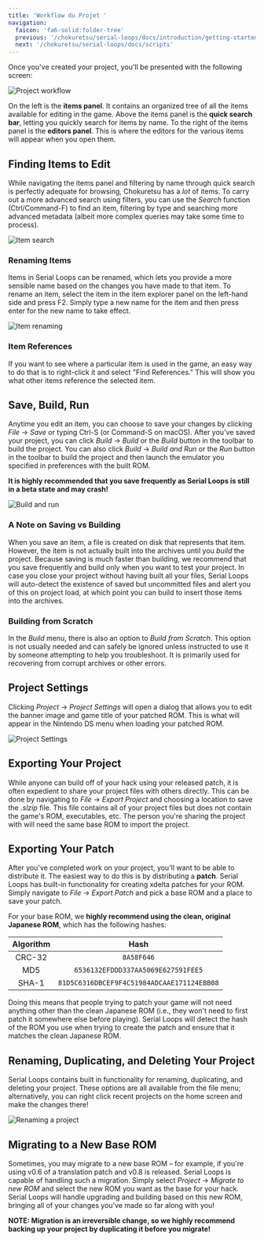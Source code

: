 ```yaml
---
title: 'Workflow du Projet '
navigation:
  faicon: 'fa6-solid:folder-tree'
  previous: '/chokuretsu/serial-loops/docs/introduction/getting-started'
  next: '/chokuretsu/serial-loops/docs/scripts'
---
```


Once you've created your project, you'll be presented with the following screen:

![Project workflow](/images/chokuretsu/serial-loops/project-workflow.png)

On the left is the **items panel**. It contains an organized tree of all the items available for editing in the game. Above the items panel is the **quick search bar**, letting you quickly search for items by name. To the right of the items panel is the **editors panel**. This is where the editors for the various items will appear when you open them.

## Finding Items to Edit
While navigating the items panel and filtering by name through quick search is perfectly adequate for browsing, Chokuretsu has a _lot_ of items. To carry out a more advanced search using filters, you can use the _Search_ function (Ctrl/Command-F) to find an item, filtering by type and searching more advanced metadata (albeit more complex queries may take some time to process).

![Item search](/images/chokuretsu/serial-loops/item-search.png)

### Renaming Items
Items in Serial Loops can be renamed, which lets you provide a more sensible name based on the changes you have made to that item. To rename an item, select the item in the item explorer panel on the left-hand side and press F2. Simply type a new name for the item and then press enter for the new name to take effect.

![Item renaming](/images/chokuretsu/serial-loops/item-renaming.png)

### Item References
If you want to see where a particular item is used in the game, an easy way to do that is to right-click it and select "Find References." This will show you what other items reference the selected item.

## Save, Build, Run
Anytime you edit an item, you can choose to save your changes by clicking _File_ &rarr; _Save_ or typing Ctrl-S (or Command-S on macOS). After you've saved your project, you can click _Build_ &rarr; _Build_ or the _Build_ button in the toolbar to build the project. You can also click _Build_ &rarr; _Build and Run_ or the _Run_ button in the toolbar to build the project and then launch the emulator you specified in preferences with the built ROM.

**It is highly recommended that you save frequently as Serial Loops is still in a beta state and may crash!**

![Build and run](/images/chokuretsu/serial-loops/build-and-run.png)

### A Note on Saving vs Building
When you save an item, a file is created on disk that represents that item. However, the item is not actually built into the archives until you _build_ the project. Because saving is much faster than building, we recommend that you save frequently and build only when you want to test your project.
In case you close your project without having built all your files, Serial Loops will auto-detect the existence of saved but uncommitted files and alert you of this on project load, at which point you can build to insert those items into the archives.

### Building from Scratch
In the _Build_ menu, there is also an option to _Build from Scratch_. This option is not usually needed and can safely be ignored unless instructed to use it by someone attempting to help you troubleshoot.
It is primarily used for recovering from corrupt archives or other errors.

## Project Settings
Clicking _Project_ &rarr; _Project Settings_ will open a dialog that allows you to edit the banner image and game title of your patched ROM. This is what will appear in the Nintendo DS menu when loading your patched ROM.

![Project Settings](/images/chokuretsu/serial-loops/project-settings.png)

## Exporting Your Project
While anyone can build off of your hack using your released patch, it is often expedient to share your project files with others directly. This can be done by navigating to _File_ &rarr; _Export Project_ and choosing a location to save the *.slzip* file. This file contains all of your project files but does not contain the game's ROM, executables, etc. The person you're sharing the project with will need the same base ROM to import the project.

## Exporting Your Patch
After you've completed work on your project, you'll want to be able to distribute it. The easiest way to do this is by distributing a **patch**.
Serial Loops has built-in functionality for creating xdelta patches for your ROM. Simply navigate to _File_ &rarr; _Export Patch_ and pick a base ROM and a place to save your patch.

For your base ROM, we **highly recommend using the clean, original Japanese ROM**, which has the following hashes:

| Algorithm | Hash |
|:---------:|:----:|
| CRC-32 | `8A58F646` |
| MD5 | `6536132EFDDD337AA5069E627591FEE5` |
| SHA-1 | `81D5C6316DBCEF9F4C51984ADCAAE171124EBB08` |

Doing this means that people trying to patch your game will not need anything other than the clean Japanese ROM (i.e., they won't need to first patch it somewhere else before playing). Serial Loops will detect the hash of the ROM you use when trying to create the patch and ensure that it matches the clean Japanese ROM.

## Renaming, Duplicating, and Deleting Your Project
Serial Loops contains built in functionality for renaming, duplicating, and deleting your project. These options are all available from the file menu; alternatively, you can right click recent projects on the home screen and make the changes there!

![Renaming a project](/images/chokuretsu/serial-loops/recent-rename.png)

## Migrating to a New Base ROM
Sometimes, you may migrate to a new base ROM &ndash; for example, if you're using v0.6 of a translation patch and v0.8 is released.
Serial Loops is capable of handling such a migration. Simply select _Project_ &rarr; _Migrate to new ROM_ and select the new ROM you want as the base for your hack.
Serial Loops will handle upgrading and building based on this new ROM, bringing all of your changes you've made so far along with you!

**NOTE: Migration is an irreversible change, so we highly recommend backing up your project by duplicating it before you migrate!**